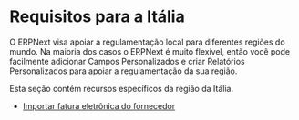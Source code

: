 # Requisitos para a Itália



O ERPNext visa apoiar a regulamentação local para diferentes regiões do mundo. Na maioria dos casos o ERPNext é muito flexível, então você pode facilmente adicionar Campos Personalizados e criar Relatórios Personalizados para apoiar a regulamentação da sua região.


Esta seção contém recursos específicos da região da Itália. 


* [Importar fatura eletrônica do fornecedor](/docs/pt/regional/italy/import-e-invoice)



